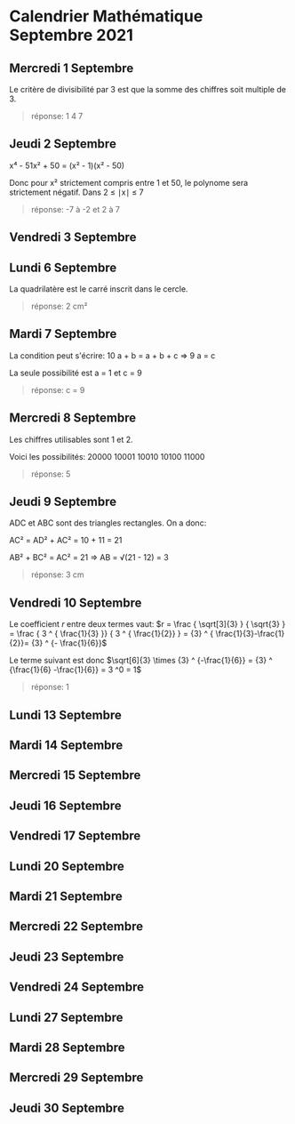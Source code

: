 # Calendrier Mathématique Septembre 2021

## Mercredi 1 Septembre

Le critère de divisibilité par 3 est que la somme des chiffres soit multiple de 3.

> réponse: 1 4 7

## Jeudi 2 Septembre

x⁴ - 51x² + 50 = (x² - 1)(x² - 50)

Donc pour x² strictement compris entre 1 et 50, le polynome sera strictement négatif. Dans 2 ≤ ∣x∣ ≤ 7

> réponse: -7 à -2 et 2 à 7

## Vendredi 3 Septembre

## Lundi 6 Septembre

La quadrilatère est le carré inscrit dans le cercle.

> réponse: 2 cm²

## Mardi 7 Septembre

La condition peut s'écrire: 10 a + b = a + b + c ⇒ 9 a = c

La seule possibilité est a = 1 et c = 9

> réponse: c = 9

## Mercredi 8 Septembre

Les chiffres utilisables sont 1 et 2.

Voici les possibilités: 20000 10001 10010 10100 11000

> réponse: 5

## Jeudi 9 Septembre

ADC et ABC sont des triangles rectangles. On a donc:

AC² = AD² + AC² = 10 + 11 = 21

AB² + BC² = AC² = 21 ⇒ AB = √(21 - 12) = 3

> réponse: 3 cm

## Vendredi 10 Septembre

Le coefficient $r$ entre deux termes vaut: $r = \frac { \sqrt[3]{3} } {  \sqrt{3} } = \frac { 3 ^ { \frac{1}{3} }} { 3 ^ { \frac{1}{2}} } = {3} ^ { \frac{1}{3}-\frac{1}{2}}= {3} ^ {- \frac{1}{6}}$

Le terme suivant est donc $\sqrt[6]{3} \times {3} ^ {-\frac{1}{6}} = {3} ^ {\frac{1}{6} -\frac{1}{6}} = 3 ^0 = 1$

> réponse: 1

## Lundi 13 Septembre

## Mardi 14 Septembre

## Mercredi 15 Septembre

## Jeudi 16 Septembre

## Vendredi 17 Septembre

## Lundi 20 Septembre

## Mardi 21 Septembre

## Mercredi 22 Septembre

## Jeudi 23 Septembre

## Vendredi 24 Septembre

## Lundi 27 Septembre

## Mardi 28 Septembre

## Mercredi 29 Septembre

## Jeudi 30 Septembre

